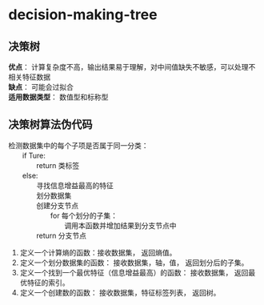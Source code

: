decision-making-tree
=====

决策树
----
__优点__： 计算复杂度不高，输出结果易于理解，对中间值缺失不敏感，可以处理不相关特征数据  
__缺点__： 可能会过拟合  
__适用数据类型__： 数值型和标称型  

决策树算法伪代码
----
检测数据集中的每个子项是否属于同一分类：  
　　if Ture:  
　　　　return 类标签  
　　else:  
　　　　寻找信息增益最高的特征  
　　　　划分数据集  
　　　　创建分支节点  
　　　　　　for 每个划分的子集：  
　　　　　　　　调用本函数并增加结果到分支节点中  
　　　　return 分支节点  

1. 定义一个计算熵的函数：接收数据集， 返回熵值。  
2. 定义一个划分数据集的函数： 接收数据集，轴，值， 返回划分后的子集。  
3. 定义一个找到一个最优特征（信息增益最高）的函数： 接收数据集， 返回最优特征的索引。  
4. 定义一个创建数的函数： 接收数据集，特征标签列表， 返回树。  
